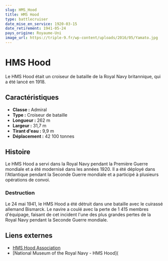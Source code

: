 ```yaml
---
slug: HMS_Hood
title: HMS Hood
type: battlecruiser
date_mise_en_service: 1920-03-15
date_retirement: 1941-05-24
pays_origine: Royaume-Uni
image_url: https://triple-9.fr/wp-content/uploads/2016/05/Yamato.jpg
---
```


# HMS Hood

Le HMS Hood était un croiseur de bataille de la Royal Navy britannique, qui a été lancé en 1918.

## Caractéristiques

- **Classe :** Admiral
- **Type :** Croiseur de bataille
- **Longueur :** 262 m
- **Largeur :** 31,7 m
- **Tirant d'eau :** 9,9 m
- **Déplacement :** 42 100 tonnes

## Histoire

Le HMS Hood a servi dans la Royal Navy pendant la Première Guerre mondiale et a été modernisé dans les années 1920. Il a été déployé dans l'Atlantique pendant la Seconde Guerre mondiale et a participé à plusieurs opérations de convoi.

### Destruction

Le 24 mai 1941, le HMS Hood a été détruit dans une bataille avec le cuirassé allemand Bismarck. Le navire a coulé avec la perte de 1 415 membres d'équipage, faisant de cet incident l'une des plus grandes pertes de la Royal Navy pendant la Seconde Guerre mondiale.

## Liens externes

- [HMS Hood Association](https://hmshood.org.uk/)
- [National Museum of the Royal Navy - HMS Hood](